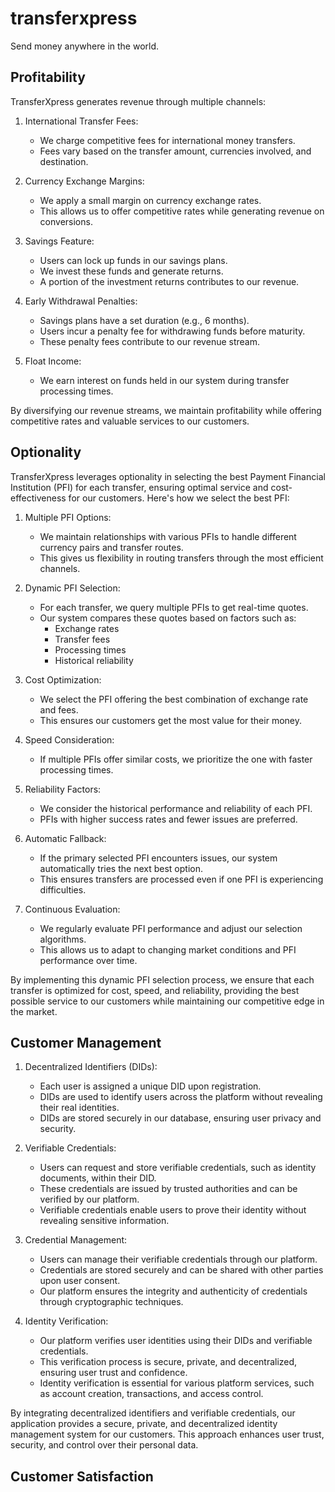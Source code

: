 # transferxpress
Send money anywhere in the world.

## Profitability
TransferXpress generates revenue through multiple channels:

1. International Transfer Fees:
   - We charge competitive fees for international money transfers.
   - Fees vary based on the transfer amount, currencies involved, and destination.

2. Currency Exchange Margins:
   - We apply a small margin on currency exchange rates.
   - This allows us to offer competitive rates while generating revenue on conversions.

3. Savings Feature:
   - Users can lock up funds in our savings plans.
   - We invest these funds and generate returns.
   - A portion of the investment returns contributes to our revenue.

4. Early Withdrawal Penalties:
   - Savings plans have a set duration (e.g., 6 months).
   - Users incur a penalty fee for withdrawing funds before maturity.
   - These penalty fees contribute to our revenue stream.

5. Float Income:
   - We earn interest on funds held in our system during transfer processing times.

By diversifying our revenue streams, we maintain profitability while offering competitive rates and valuable services to our customers.


## Optionality
TransferXpress leverages optionality in selecting the best Payment Financial Institution (PFI) for each transfer, ensuring optimal service and cost-effectiveness for our customers. Here's how we select the best PFI:

1. Multiple PFI Options:
   - We maintain relationships with various PFIs to handle different currency pairs and transfer routes.
   - This gives us flexibility in routing transfers through the most efficient channels.

2. Dynamic PFI Selection:
   - For each transfer, we query multiple PFIs to get real-time quotes.
   - Our system compares these quotes based on factors such as:
     - Exchange rates
     - Transfer fees
     - Processing times
     - Historical reliability

3. Cost Optimization:
   - We select the PFI offering the best combination of exchange rate and fees.
   - This ensures our customers get the most value for their money.

4. Speed Consideration:
   - If multiple PFIs offer similar costs, we prioritize the one with faster processing times.

5. Reliability Factors:
   - We consider the historical performance and reliability of each PFI.
   - PFIs with higher success rates and fewer issues are preferred.

6. Automatic Fallback:
   - If the primary selected PFI encounters issues, our system automatically tries the next best option.
   - This ensures transfers are processed even if one PFI is experiencing difficulties.

7. Continuous Evaluation:
   - We regularly evaluate PFI performance and adjust our selection algorithms.
   - This allows us to adapt to changing market conditions and PFI performance over time.

By implementing this dynamic PFI selection process, we ensure that each transfer is optimized for cost, speed, and reliability, providing the best possible service to our customers while maintaining our competitive edge in the market.


## Customer Management
1. Decentralized Identifiers (DIDs):
   - Each user is assigned a unique DID upon registration.
   - DIDs are used to identify users across the platform without revealing their real identities.
   - DIDs are stored securely in our database, ensuring user privacy and security.

2. Verifiable Credentials:
   - Users can request and store verifiable credentials, such as identity documents, within their DID.
   - These credentials are issued by trusted authorities and can be verified by our platform.
   - Verifiable credentials enable users to prove their identity without revealing sensitive information.

3. Credential Management:
   - Users can manage their verifiable credentials through our platform.
   - Credentials are stored securely and can be shared with other parties upon user consent.
   - Our platform ensures the integrity and authenticity of credentials through cryptographic techniques.

4. Identity Verification:
   - Our platform verifies user identities using their DIDs and verifiable credentials.
   - This verification process is secure, private, and decentralized, ensuring user trust and confidence.
   - Identity verification is essential for various platform services, such as account creation, transactions, and access control.

By integrating decentralized identifiers and verifiable credentials, our application provides a secure, private, and decentralized identity management system for our customers. This approach enhances user trust, security, and control over their personal data.


## Customer Satisfaction

